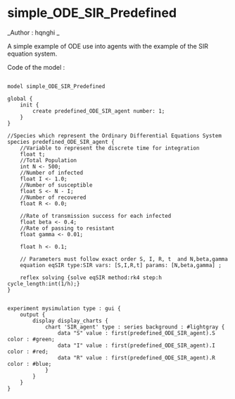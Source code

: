 [//]: # (keyword|statement_equation)
[//]: # (keyword|statement_solve)
[//]: # (keyword|constant_#lightgray)
# simple_ODE_SIR_Predefined


_Author : hqnghi _

A simple example of ODE use into agents with the example of the SIR equation system.


Code of the model : 

```
 
model simple_ODE_SIR_Predefined

global {
	init {
		create predefined_ODE_SIR_agent number: 1;
	}
}

//Species which represent the Ordinary Differential Equations System 
species predefined_ODE_SIR_agent {
	//Variable to represent the discrete time for integration
	float t;
 	//Total Population 
   	int N <- 500;
   	//Number of infected
	float I <- 1.0; 
	//Number of susceptible
	float S <- N - I; 
	//Number of recovered
	float R <- 0.0; 

	//Rate of transmission success for each infected
  	float beta <- 0.4;
  	//Rate of passing to resistant
   	float gamma <- 0.01; 
   		
   	float h <- 0.1;

	// Parameters must follow exact order S, I, R, t  and N,beta,gamma		
	equation eqSIR type:SIR vars: [S,I,R,t] params: [N,beta,gamma] ;

	reflex solving {solve eqSIR method:rk4 step:h cycle_length:int(1/h);}
}


experiment mysimulation type : gui {
	output {	
		display display_charts {
			chart 'SIR_agent' type : series background : #lightgray {
				data "S" value : first(predefined_ODE_SIR_agent).S color : #green;
				data "I" value : first(predefined_ODE_SIR_agent).I color : #red;
				data "R" value : first(predefined_ODE_SIR_agent).R color : #blue;
			}
		}
	}
}
```
